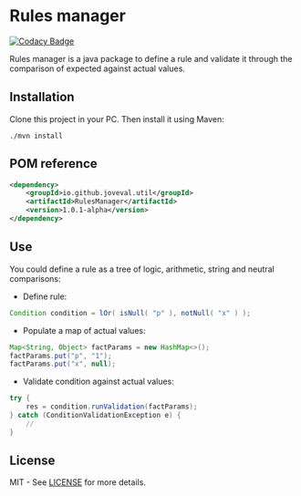# Rules manager

[![Codacy Badge](https://api.codacy.com/project/badge/Grade/c796636d6fde4031834c68692c23983b)](https://app.codacy.com/app/joveval/rules-manager?utm_source=github.com&utm_medium=referral&utm_content=joveval/rules-manager&utm_campaign=Badge_Grade_Dashboard)

Rules manager is a java package to define a rule and validate it through the comparison of expected against actual values.

## Installation
Clone this project in your PC. Then install it using Maven:

``` batch
./mvn install
```
## POM reference

``` xml
<dependency>
	<groupId>io.github.joveval.util</groupId>
	<artifactId>RulesManager</artifactId>
	<version>1.0.1-alpha</version>
</dependency>
```
## Use
You could define a rule as a tree of logic, arithmetic, string and neutral comparisons:

*	Define rule:

``` java
Condition condition = lOr( isNull( "p" ), notNull( "x" ) );
```
*	Populate a map of actual values:

``` java
Map<String, Object> factParams = new HashMap<>();
factParams.put("p", "1");
factParams.put("x", null);
```
*	Validate condition against actual values:

``` java
try {
	res = condition.runValidation(factParams);
} catch (ConditionValidationException e) {
	//
}
```

## License
MIT - See [LICENSE](https://github.com/joveval/rules-manager/blob/master/LICENSE) for more details.
